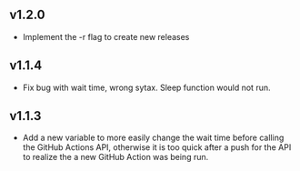 ## v1.2.0
* Implement the -r flag to create new releases
## v1.1.4
* Fix bug with wait time, wrong sytax. Sleep function would not run.
## v1.1.3 
+ Add a new variable to more easily change the wait time before calling the GitHub Actions API, otherwise it is too quick after a push for the API to realize the a new GitHub Action was being run.
